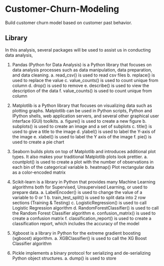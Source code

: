# Customer-Churn-Modeling
Build customer churn model based on customer past behavior.

## Library
In this analysis, several packages will be used to assist us in conducting data analysis,

1. Pandas (Python for Data Analysis) is a Python library that focuses on data analysis processes such as data manipulation, data preparation, and data cleaning.
    a. read_csv() is used to read csv files
    b. replace() is used to replace the value
    c. value_counts() is used to count unique from column
    d. drop() is used to remove
    e. describe() is used to view the description of the data
    f. value_counts() is used to count unique from column

2. Matplotlib is a Python library that focuses on visualizing data such as plotting graphs. Matplotlib can be used in Python scripts, Python and IPython shells, web application servers, and several other graphical user interface (GUI) toolkits.
    a. figure() is used to create a new figure
    b. subplots() is used to create an image and a set of subplots
    c. title() is used to give a title to the image
    d. ylabel() is used to label the Y-axis of the image
    e. xlabel() is used to label the Y axis of the image
    f. pie() is used to create a pie chart

3. Seaborn builds plots on top of Matplotlib and introduces additional plot types. It also makes your traditional Matplotlib plots look prettier.
    a. countplot() is used to create a plot with the number of observations in each bin of the categorical variable
    b. heatmap() Plot rectangular data as a color-encoded matrix

4. Scikit-learn is a library in Python that provides many Machine Learning algorithms both for Supervised, Unsupervised Learning, or used to prepare data.
    a. LabelEncoder() is used to change the value of a variable to 0 or 1
    b. train_test_split() is used to split data into 2 row sections (Training & Testing)
    c. LogisticRegression() is used to call Logistic Regression algorithm
    d. RandomForestClassifier() is used to call the Random Forest Classifier algorithm
    e. confusion_matrix() is used to create a confusion matrix
    f. classification_report() is used to create a classification report, which includes the accuracy of the model

5. Xgboost is a library in Python for the extreme gradient boosting (xgboost) algorithm.
    a. XGBClassifier() is used to call the XG Boost Classifier algorithm

6. Pickle implements a binary protocol for serializing and de-serializing Python object structures.
    a. dump() is used to store
